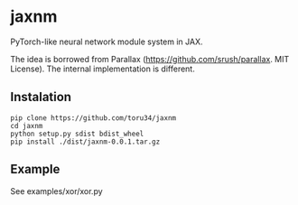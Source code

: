 # jaxnm

PyTorch-like neural network module system in JAX.

The idea is borrowed from Parallax (https://github.com/srush/parallax. MIT License). The internal implementation is different.

## Instalation

```shell
pip clone https://github.com/toru34/jaxnm
cd jaxnm
python setup.py sdist bdist_wheel
pip install ./dist/jaxnm-0.0.1.tar.gz
```

## Example

See examples/xor/xor.py